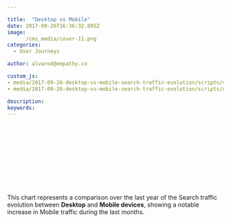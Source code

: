 ```yaml
---

title:  "Desktop vs Mobile"
date: 2017-09-26T16:36:32.895Z
image:
      /cms_media/cover-11.png
categories:
  - User Journeys

author: alvarod@empathy.co

custom_js:
- media/2017-09-26-desktop-vs-mobile-search-traffic-evolution/scripts/vendor.js
- media/2017-09-26-desktop-vs-mobile-search-traffic-evolution/scripts/main.js

description:
keywords:
---
```


<div class="" align="center">
	<svg id="deskvsmob-monthlyreport"></svg>
</div>

This chart represents a comparison over the last year of the Search traffic evolution between **Desktop** and **Mobile devices**, showing a notable increase in Mobile traffic during the last months.

<style>
#deskvsmob-monthlyreport .chart text{font-family:sans-serif;}
#deskvsmob-monthlyreport .chart .periodtext{fill:#414649;font-size:16px;text-anchor:middle;}
#deskvsmob-monthlyreport .chart .periodtext.weekendtext{fill:#bd0b49;}
#deskvsmob-monthlyreport .chart .bar .profilebar{fill:#81848b;}
#deskvsmob-monthlyreport .chart .bar .desktopbar{fill:#bd0b49;}
#deskvsmob-monthlyreport .chart .bar .mobilebar{fill:#e4a62f;}
#deskvsmob-monthlyreport .chart .bar text{fill:#fff;}
#deskvsmob-monthlyreport .chart .bar .profiletext{font-size:12px;}
#deskvsmob-monthlyreport .chart .bar .querycounttext{font-size:17px;}
</style>
